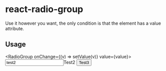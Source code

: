 # react-radio-group
Use it however you want, the only condition is that the element has a value attribute.

## Usage
<RadioGroup onChange={(v) => setValue(v)} value={value}>
  <CustomComponent value="test1" label="Test1"/>
  <input value="test2">Test2</input>
  <button value="test3">Test3</button>
</RadioGroup>
